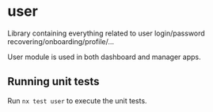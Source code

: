 # user

Library containing everything related to user login/password recovering/onboarding/profile/…

User module is used in both dashboard and manager apps.

## Running unit tests

Run `nx test user` to execute the unit tests.

